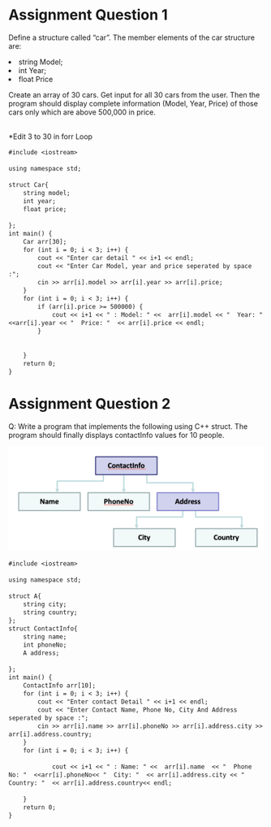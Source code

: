 <h1>Assignment Question 1</h1>
<p>
Define a structure called “car”. The member elements of the car structure are:
<li>string Model;</li>
<li>int Year;</li>
<li>float Price</li>

Create an array of 30 cars. Get input for all 30 cars from the user. Then the program should display complete information (Model, Year, Price) of those cars only which are above 500,000 in price.
</p>
<br>
*Edit 3 to 30 in forr Loop
<br>

```
#include <iostream>

using namespace std;

struct Car{
    string model;
    int year;
    float price;
    
};
int main() {
    Car arr[30];
    for (int i = 0; i < 3; i++) {
        cout << "Enter car detail " << i+1 << endl;
        cout << "Enter Car Model, year and price seperated by space :";
        cin >> arr[i].model >> arr[i].year >> arr[i].price;
    }
    for (int i = 0; i < 3; i++) {
        if (arr[i].price >= 500000) {
            cout << i+1 << " : Model: " <<  arr[i].model << "  Year: "  <<arr[i].year << "  Price: "  << arr[i].price << endl;
        }
         
       
    }
    return 0;
}

```
<h1>Assignment Question 2</h1>

<p>Q: Write a program that implements the following using C++ struct. The program should finally displays contactInfo values for 10 people.</p>

<img src="img/q2.png">

```
#include <iostream>

using namespace std;

struct A{
    string city;
    string country;
};
struct ContactInfo{
    string name;
    int phoneNo;
    A address;
    
};
int main() {
    ContactInfo arr[10];
    for (int i = 0; i < 3; i++) {
        cout << "Enter contact Detail " << i+1 << endl;
        cout << "Enter Contact Name, Phone No, City And Address seperated by space :";
        cin >> arr[i].name >> arr[i].phoneNo >> arr[i].address.city >> arr[i].address.country;
    }
    for (int i = 0; i < 3; i++) {
        
            cout << i+1 << " : Name: " <<  arr[i].name  << "  Phone No: "  <<arr[i].phoneNo<< "  City: "  << arr[i].address.city << "  Country: "  << arr[i].address.country<< endl;
       
    }
    return 0;
}

```
